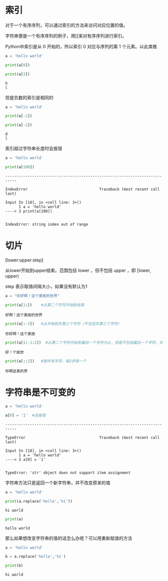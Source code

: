 # 索引

对于一个有序序列，可以通过索引的方法来访问对应位置的值。

字符串便是一个有序序列的例子，用[]来对有序序列进行索引。

Python中索引是从 0 开始的，所以索引 0 对应与序列的第 1 个元素。以此类推


```python
a = 'hello world'

print(a[0])

print(a[3])
```

    h
    l


但是负数的索引是相同的


```python
a = 'hello world'

print(a[-1])  

print(a[-2])
```

    d
    l


索引超过字符串长度时会报错


```python
a = 'hello world'

print(a[100])
```


    ---------------------------------------------------------------------------
    
    IndexError                                Traceback (most recent call last)
    
    Input In [10], in <cell line: 3>()
          1 a = 'hello world'
    ----> 3 print(a[100])


    IndexError: string index out of range



# 切片

[lower:upper:step] 

从lower开始到upper结束。范围包括 lower ，但不包括 upper ，即 [lower, upper)

step 表示取值间隔大小，如果没有默认为1


```python
a = "你好啊！这个美丽的世界"

print(a[1:])    #从第二个字符开始到结束
```

    好啊！这个美丽的世界



```python
print(a[:-3])   #从开始到负第三个字符（不包括负第三个字符）
```

    你好啊！这个美丽



```python
print(a[1:-1:2])  #从第二个字符开始到最后一个字符为止，但是不包括最后一个字符，步长为2,每隔2个取一个
```

    好！个丽世



```python
print(a[::2])   #取所有字符，每2步取一个
```

    你啊这美的界



# 字符串是不可变的


```python
a = 'hello world'

a[0] = '1'  #会报错
```


    ---------------------------------------------------------------------------
    
    TypeError                                 Traceback (most recent call last)
    
    Input In [18], in <cell line: 3>()
          1 a = 'hello world'
    ----> 3 a[0] = '1'


    TypeError: 'str' object does not support item assignment



字符串方法只是返回一个新字符串，并不改变原来的值


```python
a = 'hello world'

print(a.replace('hello','hi'))
```

    hi world



```python
print(a)
```

    hello world



那么如果想改变字符串的值的话怎么办呢？可以用重新赋值的方法


```python
a = 'hello world'

b = a.replace('hello','hi')

print(b)
```

    hi world

